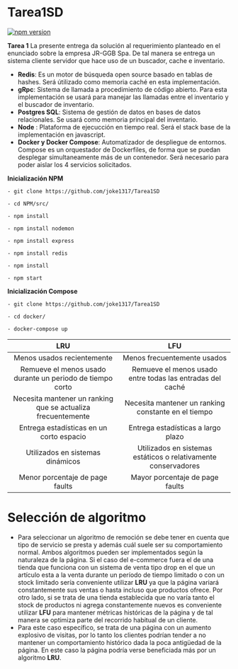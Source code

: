 # Tarea1SD
[![npm version](https://img.shields.io/npm/v/admin-lte/latest.svg)](https://www.npmjs.com/package/admin-lte)

**Tarea 1** La presente entrega da solución al requerimiento planteado en el enunciado sobre la empresa JR-GGB Spa. De tal manera se entrega un sistema cliente servidor que hace uso de un buscador, cache e inventario.



- **Redis**: Es un motor de búsqueda open source basado en tablas de hashes. Será útilizado como memoria caché en esta implementación. 
- **gRpc**: Sistema de llamada a procedimiento de código abierto. Para esta implementación se usará para manejar las llamadas entre el inventario y el buscador de inventario. 
- **Postgres SQL**: Sistema de gestión de datos en bases de datos relacionales. Se usará como memoria principal del inventario.
- **Node** : Plataforma de ejecucción en tiempo real. Será el stack base de la implementación en javascript.
- **Docker y Docker Compose**: Automatizador de despliegue de entornos. Compose es un orquestador de Dockerfiles, de forma que se puedan desplegar simultaneamente más de un contenedor. Será necesario para poder aislar los 4 servicios solicitados.

 **Inicialización NPM**
```
- git clone https://github.com/joke1317/Tarea1SD

- cd NPM/src/

- npm install

- npm install nodemon

- npm install express

- npm install redis

- npm install

- npm start
```
 **Inicialización Compose**
```
- git clone https://github.com/joke1317/Tarea1SD

- cd docker/

- docker-compose up
```

| LRU | LFU
| :------: | :------:
Menos usados recientemente  | Menos frecuentemente usados 
Remueve el menos usado durante un periodo de tiempo corto  | Remueve el menos usado entre todas las entradas del caché
Necesita mantener un ranking que se actualiza frecuentemente  | Necesita mantener un ranking constante en el tiempo
Entrega estadísticas en un corto espacio  | Entrega estadísticas a largo plazo
Utilizados en sistemas dinámicos  | Utilizados en sistemas estáticos o relativamente conservadores
Menor porcentaje de page faults  | Mayor porcentaje de page faults


# Selección de algoritmo
- Para seleccionar un algoritmo de remoción se debe tener en cuenta que tipo de servicio se presta y además cuál suele ser su comportamiento normal. Ambos algoritmos pueden ser implementados según la naturaleza de la página. Si el caso del e-commerce fuera el de una tienda que funciona con un sistema de venta tipo drop en el que un artículo esta a la venta durante un período de tiempo limitado o con un stock limitado sería conveniente utilizar **LRU** ya que la página variará constantemente sus ventas o hasta incluso que productos ofrece. Por otro lado, si se trata de una tienda establecida que no varía tanto el stock de productos ni agrega constantemente nuevos es conveniente utilizar **LFU** para mantener métricas históricas de la página y de tal manera se optimiza parte del recorrido habitual de un cliente.
- Para este caso específico, se trata de una página con un aumento explosivo de visitas, por lo tanto los clientes podrían tender a no mantener un comportamiento histórico dada la poca antigüedad de la página. En este caso la página podría verse beneficiada más por un algoritmo **LRU**.

